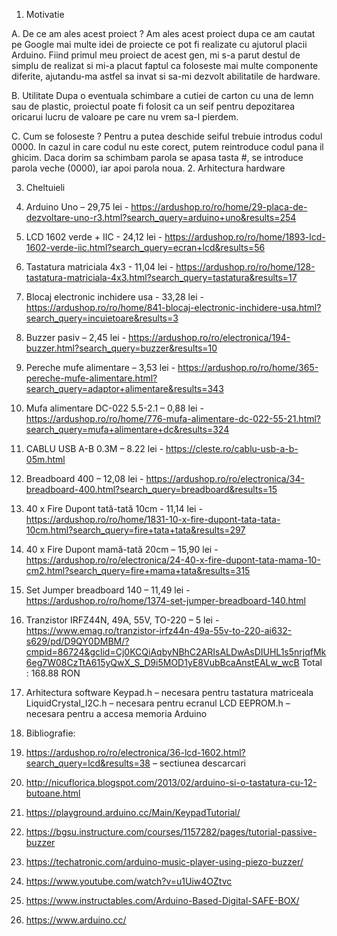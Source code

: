 1. Motivatie

A. De ce am ales acest proiect ?
	Am ales acest proiect dupa ce am cautat pe Google mai multe idei de proiecte ce pot fi realizate cu ajutorul placii Arduino. Fiind primul meu proiect de acest gen, mi s-a parut destul de simplu de realizat si mi-a placut faptul ca foloseste mai multe componente diferite, ajutandu-ma astfel sa invat si sa-mi dezvolt abilitatile de hardware.

B. Utilitate
Dupa o eventuala schimbare a cutiei de carton cu una de lemn sau de plastic, proiectul poate fi folosit ca un seif pentru depozitarea oricarui lucru de valoare pe care nu vrem sa-l pierdem.

C. Cum se foloseste ?
Pentru a putea deschide seiful trebuie introdus codul 0000.
In cazul in care codul nu este corect, putem reintroduce codul pana il ghicim.
Daca dorim sa schimbam parola se apasa tasta #, se introduce parola veche (0000), iar apoi parola noua.
2. Arhitectura hardware


3. Cheltuieli

1. Arduino Uno – 29,75 lei -  https://ardushop.ro/ro/home/29-placa-de-dezvoltare-uno-r3.html?search_query=arduino+uno&results=254	
2. LCD 1602 verde + IIC - 24,12 lei  - https://ardushop.ro/ro/home/1893-lcd-1602-verde-iic.html?search_query=ecran+lcd&results=56
3. Tastatura matriciala 4x3 - 11,04 lei - https://ardushop.ro/ro/home/128-tastatura-matriciala-4x3.html?search_query=tastatura&results=17
4. Blocaj electronic inchidere usa - 33,28 lei - https://ardushop.ro/ro/home/841-blocaj-electronic-inchidere-usa.html?search_query=incuietoare&results=3	
5. Buzzer pasiv – 2,45 lei - https://ardushop.ro/ro/electronica/194-buzzer.html?search_query=buzzer&results=10
6. Pereche mufe alimentare – 3,53 lei - https://ardushop.ro/ro/home/365-pereche-mufe-alimentare.html?search_query=adaptor+alimentare&results=343
7. Mufa alimentare DC-022 5.5-2.1 – 0,88 lei - https://ardushop.ro/ro/home/776-mufa-alimentare-dc-022-55-21.html?search_query=mufa+alimentare+dc&results=324
8. CABLU USB A-B 0.3M – 8.22 lei - https://cleste.ro/cablu-usb-a-b-05m.html
9. Breadboard 400 – 12,08 lei - https://ardushop.ro/ro/electronica/34-breadboard-400.html?search_query=breadboard&results=15
10. 40 x Fire Dupont tată-tată 10cm - 11,14 lei - https://ardushop.ro/ro/home/1831-10-x-fire-dupont-tata-tata-10cm.html?search_query=fire+tata+tata&results=297
11. 40 x Fire Dupont mamă-tată 20cm – 15,90 lei - https://ardushop.ro/ro/electronica/24-40-x-fire-dupont-tata-mama-10-cm2.html?search_query=fire+mama+tata&results=315
12. Set Jumper breadboard 140 – 11,49 lei - https://ardushop.ro/ro/home/1374-set-jumper-breadboard-140.html
13. Tranzistor IRFZ44N, 49A, 55V, TO-220 – 5 lei - https://www.emag.ro/tranzistor-irfz44n-49a-55v-to-220-ai632-s629/pd/D9QY0DMBM/?cmpid=86724&gclid=Cj0KCQiAqbyNBhC2ARIsALDwAsDIUHL1s5nrjqfMk6eg7W08CzTtA615yQwX_S_D9i5MOD1yE8VubBcaAnstEALw_wcB
Total : 168.88 RON


4. Arhitectura software
Keypad.h – necesara pentru tastatura matriceala
LiquidCrystal_I2C.h – necesara pentru ecranul LCD
EEPROM.h – necesara pentru a accesa memoria Arduino 


5. Bibliografie: 
1.	https://ardushop.ro/ro/electronica/36-lcd-1602.html?search_query=lcd&results=38  – sectiunea descarcari 
2.	http://nicuflorica.blogspot.com/2013/02/arduino-si-o-tastatura-cu-12-butoane.html
3.	https://playground.arduino.cc/Main/KeypadTutorial/
4.	https://bgsu.instructure.com/courses/1157282/pages/tutorial-passive-buzzer
5.	https://techatronic.com/arduino-music-player-using-piezo-buzzer/
6.	https://www.youtube.com/watch?v=u1Uiw4OZtvc
7.	https://www.instructables.com/Arduino-Based-Digital-SAFE-BOX/
8.	https://www.arduino.cc/

